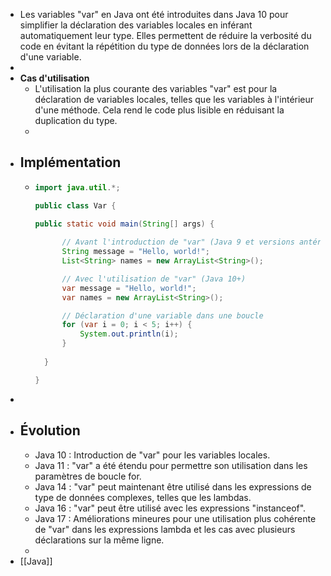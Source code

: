 - Les variables "var" en Java ont été introduites dans Java 10 pour simplifier la déclaration des variables locales en inférant automatiquement leur type. Elles permettent de réduire la verbosité du code en évitant la répétition du type de données lors de la déclaration d'une variable.
-
- **Cas d'utilisation**
	- L'utilisation la plus courante des variables "var" est pour la déclaration de variables locales, telles que les variables à l'intérieur d'une méthode. Cela rend le code plus lisible en réduisant la duplication du type.
	-
- **Implémentation**
	-
	- ```Java
	  import java.util.*;
	  
	  public class Var {
	  
	  public static void main(String[] args) {
	      
	  		// Avant l'introduction de "var" (Java 9 et versions antérieures)
	        String message = "Hello, world!";
	        List<String> names = new ArrayList<String>();
	  
	        // Avec l'utilisation de "var" (Java 10+)
	        var message = "Hello, world!";
	        var names = new ArrayList<String>();
	  
	        // Déclaration d'une variable dans une boucle
	        for (var i = 0; i < 5; i++) {
	            System.out.println(i);
	        }    
	      
	    }
	  
	  }
	  ```
-
- **Évolution**
	-
	- Java 10 : Introduction de "var" pour les variables locales.
	- Java 11 : "var" a été étendu pour permettre son utilisation dans les paramètres de boucle for.
	- Java 14 : "var" peut maintenant être utilisé dans les expressions de type de données complexes, telles que les lambdas.
	- Java 16 : "var" peut être utilisé avec les expressions "instanceof".
	- Java 17 : Améliorations mineures pour une utilisation plus cohérente de "var" dans les expressions lambda et les cas avec plusieurs déclarations sur la même ligne.
	-
- [[Java]]